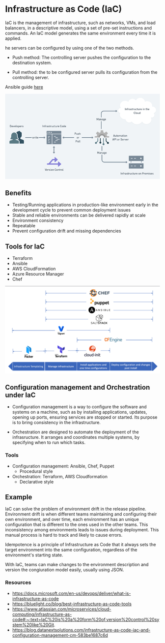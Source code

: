 # Infrastructure as Code (IaC)
IaC is the management of infrastructure, such as networks, VMs, and load balancers, in a descriptive model, using a set of pre-set instructions and commands. An IaC model generates the same environment every time it is applied. 

he servers can be configured by using one of the two methods.  
- Push method: The controlling server pushes the configuration to the destination system.

- Pull method: the to be configured server pulls its configuration from the controlling server.

Ansible guide [here](ansible-guide.md)  

![](/images/infrastructure-as-code.png)

## Benefits
- Testing/Running applications in production-like environment early in the development cycle to prevent common deployment issues
- Stable and reliable environments can be delivered rapidly at scale
- Environment consistency
- Repeatable
- Prevent configuration drift and missing dependencies

## Tools for IaC
- Terraform
- Ansible
- AWS CloudFormation
- Azure Resource Manager
- Chef

![](images/Screenshot%202022-05-17%20105906.png)

## Configuration management and Orchestration under IaC
- Configuration management is a way to configure the software and systems on a machine, such as by installing applications, updates, opening up ports, ensuring services are stopped or started. Its purpose is to bring consistency in the infrastructure.

- Orchestration are designed to automate the deployment of the infrasructure. It arranges and coordinates multiple systems, by specifying when to run which tasks.

### Tools
- Configuration management: Ansible, Chef, Puppet
    - Procedural style
- Orchestration: Terraform, AWS Cloudformation
    - Declarative style

## Example
IaC can solve the problem of environment drift in the release pipeline. Environment drift is when different teams maintaining and configuring their own environment, and over time, each environment has an unique configuration that is different to the ones used in the other teams. This inconsistency among environments leads to issues during deployment. This manual process is hard to track and likely to cause errors.

Idempotence is a principle of Infrastructure as Code that it always sets the target environment into the same configuration, regardless of the environment's starting state. 

With IaC, teams can make changes to the environment description and version the congiuration model easily, usually using JSON.

### Resources
- https://docs.microsoft.com/en-us/devops/deliver/what-is-infrastructure-as-code  
- https://bluelight.co/blog/best-infrastructure-as-code-tools  
- https://www.atlassian.com/microservices/cloud-computing/infrastructure-as-code#:~:text=IaC%20is%20a%20form%20of,version%20control%20system%20like%20Git.
- https://blog.datanextsolutions.com/infrastructure-as-code-iac-and-configuration-management-cm-583be1687c6d
